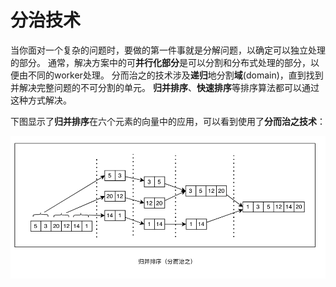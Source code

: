 # 分治技术

当你面对一个复杂的问题时，要做的第一件事就是分解问题，以确定可以独立处理的部分。 通常，解决方案中的可**并行化部分**是可以分割和分布式处理的部分，以便由不同的worker处理。 分而治之的技术涉及**递归**地分割**域**(domain)，直到找到并解决完整问题的不可分割的单元。 **归并排序**、**快速排序**等排序算法都可以通过这种方式解决。

下图显示了**归并排序**在六个元素的向量中的应用，可以看到使用了**分而治之技术**：

![1](../imgs/2-01.png)
